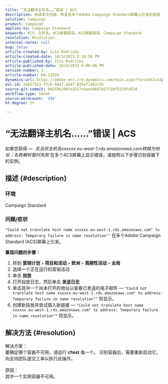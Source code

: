 ```yaml
---
title: “无法翻译主机名……”错误 | ACS`
description: 阅读本文内容，修复在多个Adobe Campaign Standard屏幕上引发的错误
solution: Campaign
product: Campaign
applies-to: Campaign Standard
keywords: KCS、主机名、ACS屏幕错误、ACS屏幕错误、Campaign Standard
resolution: Resolution
internal-notes: null
bug: false
article-created-by: Zita Rodricks
article-created-date: 10/3/2023 3:16:58 PM
article-published-by: Zita Rodricks
article-published-date: 10/4/2023 6:00:06 PM
version-number: 1
article-number: KA-22929
dynamics-url: https://adobe-ent.crm.dynamics.com/main.aspx?forceUCI=1&pagetype=entityrecord&etn=knowledgearticle&id=f94f75df-ff61-ee11-be6e-6045bd006268
exl-id: 19837321-f7c6-444f-a547-035efc462c56
source-git-commit: 9d259b2087a1517c0ae4d657b57f28f5319fdf2d
workflow-type: tm+mt
source-wordcount: '194'
ht-degree: 5%

---
```


# “无法翻译主机名……”错误 | ACS


如果您获得 —  *无法将主机名xxxxxx.eu-west-1.rds.amazonaws.com转换为地址：名称解析暂时失败* 在多个ACS屏幕上显示错误，请按照以下步骤识别容器下的实例。

## 描述 {#description}


### <b>环境</b>

Campaign Standard



### <b>问题/症状</b>

`"Could not translate host name xxxxxx.eu-west-1.rds.amazonaws.com" to address: Temporary failure in name resolution""` 在多个Adobe Campaign Standard (ACS)屏幕上引发。

<b>重现问题的步骤：</b>

1. 转到 <b>营销计划</b> `>`  <b>项目和活动</b> `>`  <b>欧洲</b> `>`  <b>周期性活动</b> `>`  <b>全局</b>
2. 选择一个正在运行的营销活动
3. 单击 <b>投放</b>
4. 打开投放日志，然后单击 <b>发送日志</b>
5. 单击其中一个尚未打开的地址以查看已发送的电子邮件 —  `"Could not translate host name xxxxxx.eu-west-1.rds.amazonaws.com" to address: Temporary failure in name resolution""` 将显示。
6. 创建新投放并尝试插入新链接 —  `"Could not translate host name xxxxxx.eu-west-1.rds.amazonaws.com" to address: Temporary failure in name resolution""` 将显示。



## 解决方法 {#resolution}

解决方案：<br>
要确定哪个容器不可用，请运行 <b>r/test</b> 每一个。
识别容器后，需要重新启动它。 向支持团队提交工单以执行此操作。
<br><br>原因：<br>
其中一个实例容器不可用。
